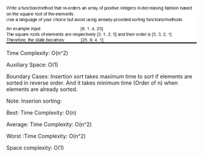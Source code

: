 ![img.png](img.png)

Time Complexity: O(n^2)

Auxiliary Space: O(1)

Boundary Cases: Insertion sort takes maximum time to sort if elements are sorted in reverse order. And it takes minimum time (Order of n) when elements are already sorted.

Note: 
Inserion sorting:

Best: Time Complexity: O(n)

Average: Time Complexity: O(n^2)

Worst :Time Complexity: O(n^2)

Space complexity: O(1)

